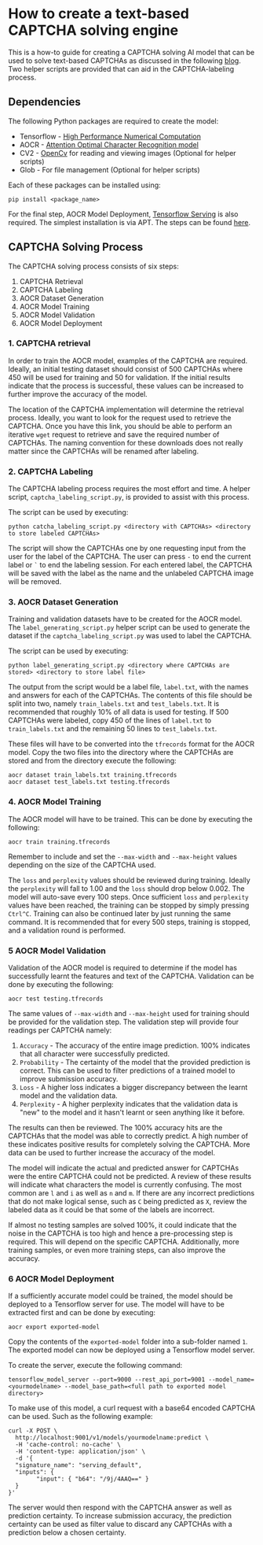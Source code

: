 # How to create a text-based CAPTCHA solving engine
 
This is a how-to guide for creating a CAPTCHA solving AI model that can be used to solve text-based CAPTCHAs as discussed in the following [blog](https://labs.mwrinfosecurity.com/blog/captcha22/). Two helper scripts are provided that can aid in the CAPTCHA-labeling process.

## Dependencies

The following Python packages are required to create the model:
* Tensorflow - [High Performance Numerical Computation](https://www.tensorflow.org/)
* AOCR - [Attention Optimal Character Recognition model](https://github.com/emedvedev/attention-ocr)
* CV2 - [OpenCv](https://opencv.org/) for reading and viewing images (Optional for helper scripts)
* Glob - For file management (Optional for helper scripts)

Each of these packages can be installed using:

```
pip install <package_name>
```

For the final step, AOCR Model Deployment, [Tensorflow Serving](https://github.com/tensorflow/serving) is also required. The simplest installation is via APT. The steps can be found [here](https://github.com/tensorflow/serving/blob/master/tensorflow_serving/g3doc/setup.md).

## CAPTCHA Solving Process

The CAPTCHA solving process consists of six steps:

1. CAPTCHA Retrieval
2. CAPTCHA Labeling
3. AOCR Dataset Generation
4. AOCR Model Training
5. AOCR Model Validation
6. AOCR Model Deployment


### 1. CAPTCHA retrieval

In order to train the AOCR model, examples of the CAPTCHA are required. Ideally, an initial testing dataset should consist of 500 CAPTCHAs where 450 will be used for training and 50 for validation. If the initial results indicate that the process is successful, these values can be increased to further improve the accuracy of the model.

The location of the CAPTCHA implementation will determine the retrieval process. Ideally, you want to look for the request used to retrieve the CAPTCHA. Once you have this link, you should be able to perform an iterative `wget` request to retrieve and save the required number of CAPTCHAs. The naming convention for these downloads does not really matter since the CAPTCHAs will be renamed after labeling.

### 2. CAPTCHA Labeling

The CAPTCHA labeling process requires the most effort and time. A helper script, `captcha_labeling_script.py`, is provided to assist with this process.

The script can be used by executing:

```
python catcha_labeling_script.py <directory with CAPTCHAs> <directory to store labeled CAPTCHAs>
```

The script will show the CAPTCHAs one by one requesting input from the user for the label of the CAPTCHA. The user can press `-` to end the current label or `` ` `` to end the labeling session. For each entered label, the CAPTCHA will be saved with the label as the name and the unlabeled CAPTCHA image will be removed.

### 3. AOCR Dataset Generation

Training and validation datasets have to be created for the AOCR model. The `label_generating_script.py` helper script can be used to generate the dataset if the `captcha_labeling_script.py` was used to label the CAPTCHA.

The script can be used by executing:

```
python label_generating_script.py <directory where CAPTCHAs are stored> <directory to store label file>
```

The output from the script would be a label file, `label.txt`, with the names and answers for each of the CAPTCHAs. The contents of this file should be split into two, namely `train_labels.txt` and `test_labels.txt`. It is recommended that roughly 10% of all data is used for testing. If 500 CAPTCHAs were labeled, copy 450 of the lines of `label.txt` to `train_labels.txt` and the remaining 50 lines to `test_labels.txt`.

These files will have to be converted into the `tfrecords` format for the AOCR model. Copy the two files into the directory where the CAPTCHAs are stored and from the directory execute the following:

```
aocr dataset train_labels.txt training.tfrecords
aocr dataset test_labels.txt testing.tfrecords
```

### 4. AOCR Model Training

The AOCR model will have to be trained. This can be done by executing the following:

```
aocr train training.tfrecords
```

Remember to include and set the `--max-width` and `--max-height` values depending on the size of the CAPTCHA used.

The `loss` and `perplexity` values should be reviewed during training. Ideally the `perplexity` will fall to 1.00 and the `loss` should drop below 0.002. The model will auto-save every 100 steps. Once sufficient `loss` and `perplexity` values have been reached, the training can be stopped by simply pressing `Ctrl^C`. Training can also be continued later by just running the same command. It is recommended that for every 500 steps, training is stopped, and a validation round is performed. 

### 5 AOCR Model Validation

Validation of the AOCR model is required to determine if the model has successfully learnt the features and text of the CAPTCHA. Validation can be done by executing the following:

```
aocr test testing.tfrecords
```

The same values of `--max-width` and `--max-height` used for training should be provided for the validation step. The validation step will provide four readings per CAPTCHA namely:

1. `Accuracy` - The accuracy of the entire image prediction. 100% indicates that all character were successfully predicted.
2. `Probability` - The certainty of the model that the provided prediction is correct. This can be used to filter predictions of a trained model to improve submission accuracy. 
3. `Loss` - A higher loss indicates a bigger discrepancy between the learnt model and the validation data.
4. `Perplexity` - A higher perplexity indicates that the validation data is "new" to the model and it hasn't learnt or seen anything like it before.

The results can then be reviewed. The 100% accuracy hits are the CAPTCHAs that the model was able to correctly predict. A high number of these indicates positive results for completely solving the CAPTCHA. More data can be used to further increase the accuracy of the model.

The model will indicate the actual and predicted answer for CAPTCHAs were the entire CAPTCHA could not be predicted. A review of these results will indicate what characters the model is currently confusing. The most common are `l` and `i` as well as `n` and `m`. If there are any incorrect predictions that do not make logical sense, such as `C` being predicted as `X`, review the labeled data as it could be that some of the labels are incorrect.

If almost no testing samples are solved 100%, it could indicate that the noise in the CAPTCHA is too high and hence a pre-processing step is required. This will depend on the specific CAPTCHA. Additionally, more training samples, or even more training steps, can also improve the accuracy.

### 6 AOCR Model Deployment

If a sufficiently accurate model could be trained, the model should be deployed to a Tensorflow server for use. The model will have to be extracted first and can be done by executing:

```
aocr export exported-model
```

Copy the contents of the `exported-model` folder into a sub-folder named `1`. The exported model can now be deployed using a Tensorflow model server.

To create the server, execute the following command:

```
tensorflow_model_server --port=9000 --rest_api_port=9001 --model_name=<yourmodelname> --model_base_path=<full path to exported model directory>
```

To make use of this model, a curl request with a base64 encoded CAPTCHA can be used. Such as the following example:

```
curl -X POST \
  http://localhost:9001/v1/models/yourmodelname:predict \
  -H 'cache-control: no-cache' \
  -H 'content-type: application/json' \
  -d '{
  "signature_name": "serving_default",
  "inputs": {
     	"input": { "b64": "/9j/4AAQ==" }
  }
}'
```

The server would then respond with the CAPTCHA answer as well as prediction certainty. To increase submission accuracy, the prediction certainty can be used as filter value to discard any CAPTCHAs with a prediction below a chosen certainty.

































